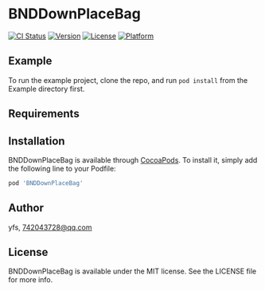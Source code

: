 # BNDDownPlaceBag

[![CI Status](https://img.shields.io/travis/yfs/BNDDownPlaceBag.svg?style=flat)](https://travis-ci.org/yfs/BNDDownPlaceBag)
[![Version](https://img.shields.io/cocoapods/v/BNDDownPlaceBag.svg?style=flat)](https://cocoapods.org/pods/BNDDownPlaceBag)
[![License](https://img.shields.io/cocoapods/l/BNDDownPlaceBag.svg?style=flat)](https://cocoapods.org/pods/BNDDownPlaceBag)
[![Platform](https://img.shields.io/cocoapods/p/BNDDownPlaceBag.svg?style=flat)](https://cocoapods.org/pods/BNDDownPlaceBag)

## Example

To run the example project, clone the repo, and run `pod install` from the Example directory first.

## Requirements

## Installation

BNDDownPlaceBag is available through [CocoaPods](https://cocoapods.org). To install
it, simply add the following line to your Podfile:

```ruby
pod 'BNDDownPlaceBag'
```

## Author

yfs, 742043728@qq.com

## License

BNDDownPlaceBag is available under the MIT license. See the LICENSE file for more info.
